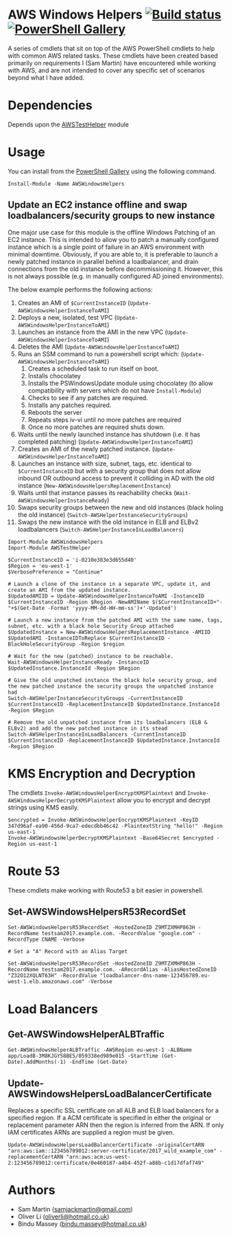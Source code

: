 # AWS Windows Helpers [![Build status](https://ci.appveyor.com/api/projects/status/1fc07ur3jd49k5cr/branch/master?svg=true)](https://ci.appveyor.com/project/Sam-Martin/awswindowshelpers/branch/master) [![PowerShell Gallery](https://img.shields.io/powershellgallery/v/AWSWindowsHelpers.svg)]()

A series of cmdlets that sit on top of the AWS PowerShell cmdlets to help with common AWS related tasks.
These cmdlets have been created based primarily on requirements I (Sam Martin) have encountered while working with AWS, and are not intended to cover any specific set of scenarios beyond what I have added.



# Dependencies
Depends upon the [AWSTestHelper](https://github.com/Sam-Martin/AWSTestHelper) module

# Usage
You can install from the [PowerShell Gallery](https://www.powershellgallery.com/packages/AWSWindowsHelpers/) using the following command.

```
Install-Module -Name AWSWindowsHelpers
```

## Update an EC2 instance offline and swap loadbalancers/security groups to new instance
One major use case for this module is the offline Windows Patching of an EC2 instance.
This is intended to allow you to patch a manually configured instance which is a single point of failure in an AWS environment with minimal downtime.
Obviously, if you are able to, it is preferable to launch a newly patched instance in parallel behind a loadbalancer, and drain connections from the old instance before decommissioning it. However, this is not always possible (e.g. in manually configured AD joined environments).

The below example performs the following actions:
1. Creates an AMI of `$CurrentInstanceID` (`Update-AWSWindowsHelperInstanceToAMI`)
2. Deploys a new, isolated, test VPC (`Update-AWSWindowsHelperInstanceToAMI`)
3. Launches an instance from the AMI in the new VPC (`Update-AWSWindowsHelperInstanceToAMI`)
4. Deletes the AMI (`Update-AWSWindowsHelperInstanceToAMI`)
5. Runs an SSM command to run a powershell script which: (`Update-AWSWindowsHelperInstanceToAMI`)
	1. Creates a scheduled task to run itself on boot.
	2. Installs chocolatey
	3. Installs the PSWindowsUpdate module using chocolatey (to allow compatibility with servers which do not have `Install-Module`)
	4. Checks to see if any patches are required.
	5. Installs any patches required.
	6. Reboots the server
	7. Repeats steps iv-vi until no more patches are required
	8. Once no more patches are required shuts down.
 6. Waits until the newly launched instance has shutdown (i.e. it has completed patching) (`Update-AWSWindowsHelperInstanceToAMI`)
 7. Creates an AMI of the newly patched instance. (`Update-AWSWindowsHelperInstanceToAMI`)
 8. Launches an instance with size, subnet, tags, etc. identical to `$CurrentInstanceID` but with a security group that does not allow inbound OR outbound access to prevent it colliding in AD with the old instance (`New-AWSWindowsHelpersReplacementInstance`)
 9. Waits until that instance passes its reachability checks (`Wait-AWSWindowsHelperInstanceReady`)
 10. Swaps security groups between the new and old instances (black holing the old instance) (`Switch-AWSHelperInstanceSecurityGroups`)
 11. Swaps the new instance with the old instance in ELB and ELBv2 loadbalancers (`Switch-AWSHelperInstanceInLoadBalancers`)

```
Import-Module AWSWindowsHelpers
Import-Module AWSTestHelper

$CurrentInstanceID = 'i-0210e383e3d655d40'
$Region = 'eu-west-1'
$VerbosePreference = "Continue"

# Launch a clone of the instance in a separate VPC, update it, and create an AMI from the updated instance.
$UpdatedAMIID = Update-AWSWindowsHelperInstanceToAMI -InstanceID $CurrentInstanceID -Region $Region -NewAMIName $($CurrentInstanceID+"-"+$(Get-Date -Format 'yyyy-MM-dd-HH-mm-ss')+'-Updated')

# Launch a new instance from the patched AMI with the same name, tags, subnet, etc. with a black hole Security Group attached
$UpdatedInstance = New-AWSWindowsHelpersReplacementInstance -AMIID $UpdatedAMI -InstanceIDToReplace $CurrentInstanceID -BlackHoleSecurityGroup -Region $region

# Wait for the new (patched) instance to be reachable.
Wait-AWSWindowsHelperInstanceReady -InstanceID $UpdatedInstance.InstanceId -Region $Region

# Give the old unpatched instance the black hole security group, and the new patched instance the security groups the unpatched instance had
Switch-AWSHelperInstanceSecurityGroups -CurrentInstanceID $CurrentInstanceID -ReplacementInstanceID $UpdatedInstance.InstanceId -Region $Region

# Remove the old unpatched instance from its loadbalancers (ELB & ELBv2) and add the new patched instance in its stead
Switch-AWSHelperInstanceInLoadBalancers -CurrentInstanceID $CurrentInstanceID -ReplacementInstanceID $UpdatedInstance.InstanceId -Region $Region
```

# KMS Encryption and Decryption
The cmdlets `Invoke-AWSWindowsHelperEncryptKMSPlaintext` and `Invoke-AWSWindowsHelperDecryptKMSPlaintext` allow you to encrypt and decrypt strings using KMS easily.

```
$encrypted = Invoke-AWSWindowsHelperEncryptKMSPlaintext -KeyID 347d96af-ea90-456d-9ca7-edecdbb46c42 -PlaintextString "hello!" -Region us-east-1
Invoke-AWSWindowsHelperDecryptKMSPlaintext -Base64Secret $encrypted -Region us-east-1
```

# Route 53

These cmdlets make working with Route53 a bit easier in powershell.

## Set-AWSWindowsHelpersR53RecordSet

```
Set-AWSWindowsHelpersR53RecordSet -HostedZoneID Z9MTZXMHP863H -RecordName testsam2017.example.com. -RecordValue "google.com" -RecordType CNAME -Verbose

# Set a "A" Record with an Alias Target

Set-AWSWindowsHelpersR53RecordSet -HostedZoneID Z9MTZXMHP863H -RecordName testsam2017.example.com. -ARecordAlias -AliasHostedZoneID "Z32O12XQLNT63H" -RecordValue "loadbalancer-dns-name-123456789.eu-west-1.elb.amazonaws.com" -Verbose
```

# Load Balancers

## Get-AWSWindowsHelperALBTraffic

```
Get-AWSWindowsHelperALBTraffic -AWSRegion eu-west-1 -ALBName app/LoadB-3M8KJGY58BE5/059338ed989e015 -StartTime (Get-Date).AddMonths(-1) -EndTime (Get-Date)
```

## Update-AWSWindowsHelpersLoadBalancerCertificate

Replaces a specific SSL certificate on all ALB and ELB load balancers for a specified region. If a ACM certificate is specified in either the original or replacement parameter ARN then the region is inferred from the ARN. If only IAM certificates ARNs are supplied a region must be given. 

```
Update-AWSWindowsHelpersLoadBalancerCertificate -originalCertARN "arn:aws:iam::123456789012:server-certificate/2017_wild_example_com" -replacementCertARN "arn:aws:acm:us-west-2:123456789012:certificate/0e460187-a4b4-452f-a88b-c1d17dfaf749"
```

# Authors

- Sam Martin (samjackmartin@gmail.com)
- Oliver Li (oliverli@hotmail.co.uk)
- Bindu Massey (bindu.massey@hotmail.co.uk)

